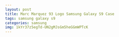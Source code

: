 ```yaml
---
layout: post
title: Marc Marquez 93 Logo Samsung Galaxy S9 Case
tags: samsung galaxy s9
categories: samsung
img: 1kYr37z5egTd-UN2gMJsGm5heGGmWPTcK
---
```

